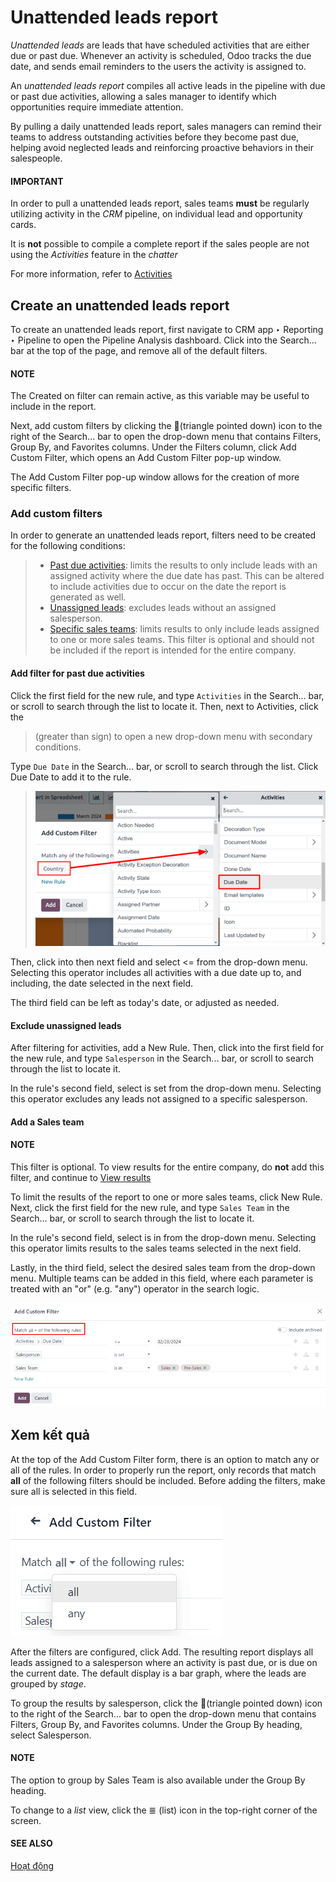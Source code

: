 # Unattended leads report

*Unattended leads* are leads that have scheduled activities that are either due or past due.
Whenever an activity is scheduled, Odoo tracks the due date, and sends email reminders to the users
the activity is assigned to.

An *unattended leads report* compiles all active leads in the pipeline with due or past due
activities, allowing a sales manager to identify which opportunities require immediate attention.

By pulling a daily unattended leads report, sales managers can remind their teams to address
outstanding activities before they become past due, helping avoid neglected leads and reinforcing
proactive behaviors in their salespeople.

#### IMPORTANT
In order to pull a unattended leads report, sales teams **must** be regularly utilizing activity
in the *CRM* pipeline, on individual lead and opportunity cards.

It is **not** possible to compile a complete report if the sales people are not using the
*Activities* feature in the *chatter*

For more information, refer to [Activities](applications/essentials/activities.md)

## Create an unattended leads report

To create an unattended leads report, first navigate to CRM app ‣ Reporting ‣
Pipeline to open the Pipeline Analysis dashboard. Click into the Search...
bar at the top of the page, and remove all of the default filters.

#### NOTE
The Created on filter can remain active, as this variable may be useful to include in
the report.

Next, add custom filters by clicking the 🔻(triangle pointed down) icon to the right of
the Search... bar to open the drop-down menu that contains Filters,
Group By, and Favorites columns. Under the Filters column,
click Add Custom Filter, which opens an Add Custom Filter pop-up window.

The Add Custom Filter pop-up window allows for the creation of more specific filters.

### Add custom filters

In order to generate an unattended leads report, filters need to be created for the following
conditions:

> - [Past due activities](#unattended-leads-report-past-due): limits the results to only include
>   leads with an assigned activity where the due date has past. This can be altered to include
>   activities due to occur on the date the report is generated as well.
> - [Unassigned leads](#unattended-leads-report-exclude-unassigned): excludes leads without an
>   assigned salesperson.
> - [Specific sales teams](#unattended-leads-report-sales-team): limits results to only include
>   leads assigned to one or more sales teams. This filter is optional and should not be included if
>   the report is intended for the entire company.

<a id="unattended-leads-report-past-due"></a>

#### Add filter for past due activities

Click the first field for the new rule, and type `Activities` in the Search... bar, or
scroll to search through the list to locate it. Then, next to Activities, click the
> (greater than sign) to open a new drop-down menu with secondary conditions.

Type `Due Date` in the Search... bar, or scroll to search through the list. Click
Due Date to add it to the rule.

> ![Custom filter pop-up with emphasis on the options for activities and due date.](../../../../.gitbook/assets/activities-due.png)

Then, click into then next field and select <= from the drop-down menu. Selecting this
operator includes all activities with a due date up to, and including, the date selected in the next
field.

The third field can be left as today's date, or adjusted as needed.

<a id="unattended-leads-report-exclude-unassigned"></a>

#### Exclude unassigned leads

After filtering for activities, add a New Rule. Then, click into the first field for the
new rule, and type `Salesperson` in the Search... bar, or scroll to search through the
list to locate it.

In the rule's second field, select is set from the drop-down menu. Selecting this
operator excludes any leads not assigned to a specific salesperson.

<a id="unattended-leads-report-sales-team"></a>

#### Add a Sales team

#### NOTE
This filter is optional. To view results for the entire company, do **not** add this filter, and
continue to [View results](#unattended-leads-report-view-results)

To limit the results of the report to one or more sales teams, click New Rule. Next,
click the first field for the new rule, and type `Sales Team` in the Search... bar, or
scroll to search through the list to locate it.

In the rule's second field, select is in from the drop-down menu. Selecting this
operator limits results to the sales teams selected in the next field.

Lastly, in the third field, select the desired sales team from the drop-down menu. Multiple teams
can be added in this field, where each parameter is treated with an "or" (e.g. "any") operator in
the search logic.

![An example of the Custom Filter pop-up window with all of the rules configured.](../../../../.gitbook/assets/configured-custom-rules1.png)

<a id="unattended-leads-report-view-results"></a>

## Xem kết quả

At the top of the Add Custom Filter form, there is an option to match any or
all of the rules. In order to properly run the report, only records that match **all**
of the following filters should be included. Before adding the filters, make sure all is
selected in this field.

![Example of overdue activities notification in the chatter of a lead.](../../../../.gitbook/assets/all-custom-filter.png)

After the filters are configured, click Add. The resulting report displays all leads
assigned to a salesperson where an activity is past due, or is due on the current date. The default
display is a bar graph, where the leads are grouped by *stage*.

To group the results by salesperson, click the 🔻(triangle pointed down) icon to the
right of the Search... bar to open the drop-down menu that contains Filters,
Group By, and Favorites columns. Under the Group By heading,
select Salesperson.

#### NOTE
The option to group by Sales Team is also available under the Group By
heading.

To change to a *list* view, click the ≣ (list) icon in the top-right corner of the
screen.

#### SEE ALSO
[Hoạt động](applications/essentials/activities.md)

